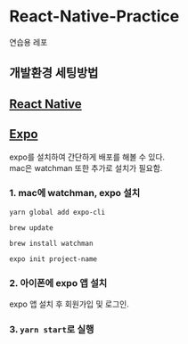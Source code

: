 # React-Native-Practice
연습용 레포


## 개발환경 세팅방법
## [React Native](https://reactnative.dev/)
## [Expo](https://expo.dev/)
expo를 설치하여 간단하게 배포를 해볼 수 있다.  
mac은 watchman 또한 추가로 설치가 필요함.  

### 1. mac에 watchman, expo 설치
```
yarn global add expo-cli

brew update

brew install watchman

expo init project-name
```

### 2. 아이폰에 expo 앱 설치
expo 앱 설치 후 회원가입 및 로그인. 


### 3. `yarn start`로 실행



